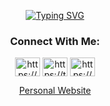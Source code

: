 <div align="center">
  
[![Typing SVG](https://readme-typing-svg.herokuapp.com?color=%23FF5800&duration=7000&center=true&vCenter=true&lines=I'm+Nick+Doulos;Digital+Systems+Student+%40+UniPi)](https://git.io/typing-svg)
  
<h3 align="center">Connect With Me:</h3>
<p align="center">
  <a href="https://www.linkedin.com/in/nickdoulos/" target="blank"><img align="center" src="https://raw.githubusercontent.com/rahuldkjain/github-profile-readme-generator/master/src/images/icons/Social/linked-in-alt.svg" alt="https://www.linkedin.com/in/nickdoulos/" height="30" width="40" /></a>
  <a href="https://twitter.com/Nick_Doulos" target="blank"><img align="center" src="https://github.com/rahuldkjain/github-profile-readme-generator/blob/master/src/images/icons/Social/twitter.svg" alt="https://twitter.com/Nick_Doulos" height="30" width="40" /></a>
  <a href="https://www.kaggle.com/nickdoulos" target="blank"><img align="center" src="https://github.com/rahuldkjain/github-profile-readme-generator/blob/master/src/images/icons/Social/kaggle.svg" alt="https://www.kaggle.com/nickdoulos" height="30" width="40" /></a>
</p>
  
[Personal Website](https://www.nickdoulos.com/)

</div>
